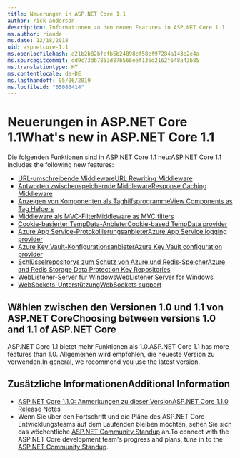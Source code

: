 ```yaml
---
title: Neuerungen in ASP.NET Core 1.1
author: rick-anderson
description: Informationen zu den neuen Features in ASP.NET Core 1.1.
ms.author: riande
ms.date: 12/18/2018
uid: aspnetcore-1.1
ms.openlocfilehash: a21b2b82bfefb5b24898cf58ef97284a143e2e4a
ms.sourcegitcommit: dd9c73db7853d87b566eef136d2162f648a43b85
ms.translationtype: HT
ms.contentlocale: de-DE
ms.lasthandoff: 05/06/2019
ms.locfileid: "65086414"
---
```

# <a name="whats-new-in-aspnet-core-11"></a><span data-ttu-id="fd55e-103">Neuerungen in ASP.NET Core 1.1</span><span class="sxs-lookup"><span data-stu-id="fd55e-103">What's new in ASP.NET Core 1.1</span></span>

<span data-ttu-id="fd55e-104">Die folgenden Funktionen sind in ASP.NET Core 1.1 neu:</span><span class="sxs-lookup"><span data-stu-id="fd55e-104">ASP.NET Core 1.1 includes the following new features:</span></span>

- [<span data-ttu-id="fd55e-105">URL-umschreibende Middleware</span><span class="sxs-lookup"><span data-stu-id="fd55e-105">URL Rewriting Middleware</span></span>](xref:fundamentals/url-rewriting)
- [<span data-ttu-id="fd55e-106">Antworten zwischenspeichernde Middleware</span><span class="sxs-lookup"><span data-stu-id="fd55e-106">Response Caching Middleware</span></span>](xref:performance/caching/middleware)
- [<span data-ttu-id="fd55e-107">Anzeigen von Komponenten als Taghilfsprogramme</span><span class="sxs-lookup"><span data-stu-id="fd55e-107">View Components as Tag Helpers</span></span>](xref:mvc/views/view-components#invoking-a-view-component-as-a-tag-helper)
- [<span data-ttu-id="fd55e-108">Middleware als MVC-Filter</span><span class="sxs-lookup"><span data-stu-id="fd55e-108">Middleware as MVC filters</span></span>](xref:mvc/controllers/filters#using-middleware-in-the-filter-pipeline)
- [<span data-ttu-id="fd55e-109">Cookie-basierter TempData-Anbieter</span><span class="sxs-lookup"><span data-stu-id="fd55e-109">Cookie-based TempData provider</span></span>](xref:fundamentals/app-state#tempdata)
- [<span data-ttu-id="fd55e-110">Azure App Service-Protokollierungsanbieter</span><span class="sxs-lookup"><span data-stu-id="fd55e-110">Azure App Service logging provider</span></span>](xref:fundamentals/logging/index#azure-app-service-provider)
- [<span data-ttu-id="fd55e-111">Azure Key Vault-Konfigurationsanbieter</span><span class="sxs-lookup"><span data-stu-id="fd55e-111">Azure Key Vault configuration provider</span></span>](xref:security/key-vault-configuration)
- [<span data-ttu-id="fd55e-112">Schlüsselrepositorys zum Schutz von Azure und Redis-Speicher</span><span class="sxs-lookup"><span data-stu-id="fd55e-112">Azure and Redis Storage Data Protection Key Repositories</span></span>](xref:security/data-protection/implementation/key-storage-providers#azure-and-redis)
- <span data-ttu-id="fd55e-113">WebListener-Server für Windows</span><span class="sxs-lookup"><span data-stu-id="fd55e-113">WebListener Server for Windows</span></span>
- [<span data-ttu-id="fd55e-114">WebSockets-Unterstützung</span><span class="sxs-lookup"><span data-stu-id="fd55e-114">WebSockets support</span></span>](xref:fundamentals/websockets)

## <a name="choosing-between-versions-10-and-11-of-aspnet-core"></a><span data-ttu-id="fd55e-115">Wählen zwischen den Versionen 1.0 und 1.1 von ASP.NET Core</span><span class="sxs-lookup"><span data-stu-id="fd55e-115">Choosing between versions 1.0 and 1.1 of ASP.NET Core</span></span>

<span data-ttu-id="fd55e-116">ASP.NET Core 1.1 bietet mehr Funktionen als 1.0.</span><span class="sxs-lookup"><span data-stu-id="fd55e-116">ASP.NET Core 1.1 has more features than 1.0.</span></span> <span data-ttu-id="fd55e-117">Allgemeinen wird empfohlen, die neueste Version zu verwenden.</span><span class="sxs-lookup"><span data-stu-id="fd55e-117">In general, we recommend you use the latest version.</span></span>

## <a name="additional-information"></a><span data-ttu-id="fd55e-118">Zusätzliche Informationen</span><span class="sxs-lookup"><span data-stu-id="fd55e-118">Additional Information</span></span>

- [<span data-ttu-id="fd55e-119">ASP.NET Core 1.1.0: Anmerkungen zu dieser Version</span><span class="sxs-lookup"><span data-stu-id="fd55e-119">ASP.NET Core 1.1.0 Release Notes</span></span>](https://github.com/aspnet/Home/releases/tag/1.1.0)
- <span data-ttu-id="fd55e-120">Wenn Sie über den Fortschritt und die Pläne des ASP.NET Core-Entwicklungsteams auf dem Laufenden bleiben möchten, sehen Sie sich das wöchentliche [ASP.NET Community Standup](https://live.asp.net/) an.</span><span class="sxs-lookup"><span data-stu-id="fd55e-120">To connect with the ASP.NET Core development team's progress and plans, tune in to the [ASP.NET Community Standup](https://live.asp.net/).</span></span>
